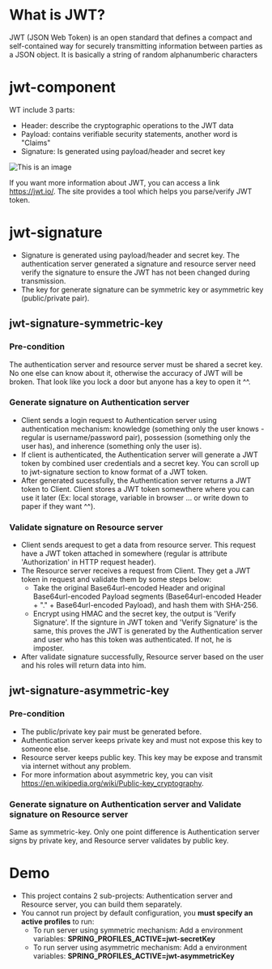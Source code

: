 # What is JWT?
JWT (JSON Web Token) is an open standard that defines a compact and self-contained way for securely transmitting information between parties as a JSON object. It is basically a string of random alphanumberic characters

# jwt-component
WT include 3 parts:
- Header: describe the cryptographic operations to the JWT data
- Payload: contains verifiable security statements, another word is "Claims"
- Signature: Is generated using payload/header and secret key

![This is an image](https://miro.medium.com/max/1838/0*RD3xXYq863wEZjXp.png)

If you want more information about JWT, you can access a link https://jwt.io/. The site provides a tool which helps you parse/verify JWT token.

# jwt-signature
- Signature is generated using payload/header and secret key. The authentication server generated a signature and resource server need verify the signature to ensure the JWT has not been changed during transmission.
- The key for generate signature can be symmetric key or asymmetric key (public/private pair).

## jwt-signature-symmetric-key
### Pre-condition
The authentication server and resource server must be shared a secret key. No one else can know about it, otherwise the accuracy of JWT will be broken. That look like you lock a door but anyone has a key to open it ^^.

### Generate signature on Authentication server
- Client sends a login request to Authentication server using authentication mechanism: knowledge (something only the user knows - regular is username/password pair), possession (something only the user has), and inherence (something only the user is). 
- If client is authenticated, the Authentication server will generate a JWT token by combined user credentials and a secret key. You can scroll up to jwt-signature section to know format of a JWT token.
- After generated sucessfully, the Authentication server returns a JWT token to Client. Client stores a JWT token somewthere where you can use it later (Ex: local storage, variable in browser ... or write down to paper if they want ^^).

### Validate signature on Resource server
- Client sends arequest to get a data from resource server. This request have a JWT token attached in somewhere (regular is attribute 'Authorization' in HTTP request header).
- The Resource server receives a request from Client. They get a JWT token in request and validate them by some steps below:
  - Take the original Base64url-encoded Header and original Base64url-encoded Payload segments (Base64url-encoded Header + "." + Base64url-encoded Payload), and hash them with SHA-256.
  - Encrypt using HMAC and the secret key, the output is 'Verify Signature'. If the signture in JWT token and 'Verify Signature' is the same, this proves the JWT is generated by the Authentication server and user who has this token was authenticated. If not, he is imposter.
- After validate signature successfully, Resource server based on the user and his roles will return data into him.

## jwt-signature-asymmetric-key
### Pre-condition
- The public/private key pair must be generated before. 
- Authentication server keeps private key and must not expose this key to someone else.
- Resource server keeps public key. This key may be expose and transmit via internet without any problem.
- For more information about asymmetric key, you can visit https://en.wikipedia.org/wiki/Public-key_cryptography.
### Generate signature on Authentication server and Validate signature on Resource server
Same as symmetric-key. Only one point difference is Authentication server signs by private key, and Resource server validates by public key.

# Demo
- This project contains 2 sub-projects: Authentication server and Resource server, you can build them separately.
- You cannot run project by default configuration, you **must specify an active profiles** to run:
  - To run server using symmetric mechanism: Add a environment variables: **SPRING_PROFILES_ACTIVE=jwt-secretKey**
  - To run server using asymmetric mechanism: Add a environment variables: **SPRING_PROFILES_ACTIVE=jwt-asymmetricKey**
